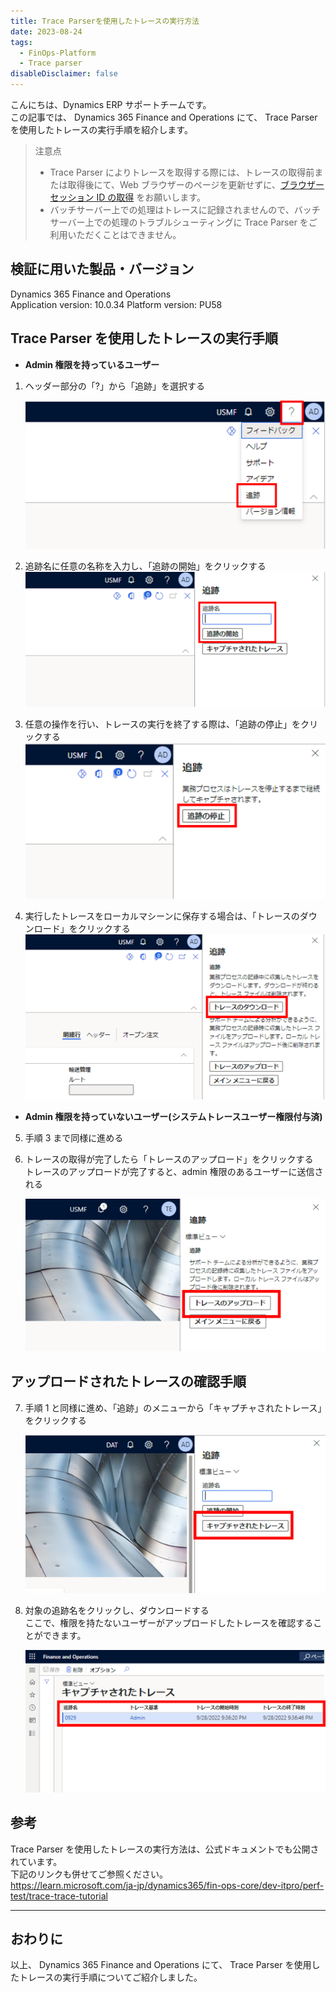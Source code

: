 ```yaml
---
title: Trace Parserを使用したトレースの実行方法
date: 2023-08-24
tags:
  - FinOps-Platform
  - Trace parser
disableDisclaimer: false
---
```


こんにちは、Dynamics ERP サポートチームです。  
この記事では、 Dynamics 365 Finance and Operations にて、 Trace Parser を使用したトレースの実行手順を紹介します。


<!-- more -->
> 注意点
> - Trace Parser によりトレースを取得する際には、トレースの取得前または取得後にて、Web ブラウザーのページを更新せずに、[ブラウザーセッション ID の取得](https://jpdynamicserp.github.io/blog/FinOps-Platform/browser-session-id/) をお願いします。
> - バッチサーバー上での処理はトレースに記録されませんので、バッチサーバー上での処理のトラブルシューティングに Trace Parser をご利用いただくことはできません。

## 検証に用いた製品・バージョン
Dynamics 365 Finance and Operations      
Application version: 10.0.34
Platform version: PU58


## Trace Parser を使用したトレースの実行手順

* **Admin 権限を持っているユーザー**

1. ヘッダー部分の「?」から「追跡」を選択する

    ![](./how-to-get-trace-parser/step.png)


2. 追跡名に任意の名称を入力し、「追跡の開始」をクリックする
     ![](./how-to-get-trace-parser/step2.png)


3. 任意の操作を行い、トレースの実行を終了する際は、「追跡の停止」をクリックする
     ![](./how-to-get-trace-parser/step3.png)


4.  実行したトレースをローカルマシーンに保存する場合は、「トレースのダウンロード」をクリックする
     ![](./how-to-get-trace-parser/step4.png)

 * **Admin 権限を持っていないユーザー(システムトレースユーザー権限付与済)**

5. 手順 3 まで同様に進める


6. トレースの取得が完了したら「トレースのアップロード」をクリックする  
トレースのアップロードが完了すると、admin 権限のあるユーザーに送信される

     ![](./how-to-get-trace-parser/step6.png)


## アップロードされたトレースの確認手順

7. 手順 1 と同様に進め、「追跡」のメニューから「キャプチャされたトレース」をクリックする

     ![](./how-to-get-trace-parser/step7.png)
    
8. 対象の追跡名をクリックし、ダウンロードする  
ここで、権限を持たないユーザーがアップロードしたトレースを確認することができます。

     ![](./how-to-get-trace-parser/step8.png)



## 参考
Trace Parser を使用したトレースの実行方法は、公式ドキュメントでも公開されています。  
下記のリンクも併せてご参照ください。  
https://learn.microsoft.com/ja-jp/dynamics365/fin-ops-core/dev-itpro/perf-test/trace-trace-tutorial


---
## おわりに  
以上、 Dynamics 365 Finance and Operations にて、 Trace Parser を使用したトレースの実行手順についてご紹介しました。
